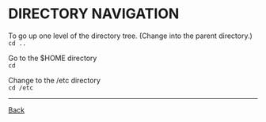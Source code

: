 # DIRECTORY NAVIGATION
To go up one level of the directory tree.  (Change into the parent directory.)  
`cd ..`

Go to the $HOME directory  
`cd`

Change to the /etc directory  
`cd /etc`

---

[Back](../contents.md)